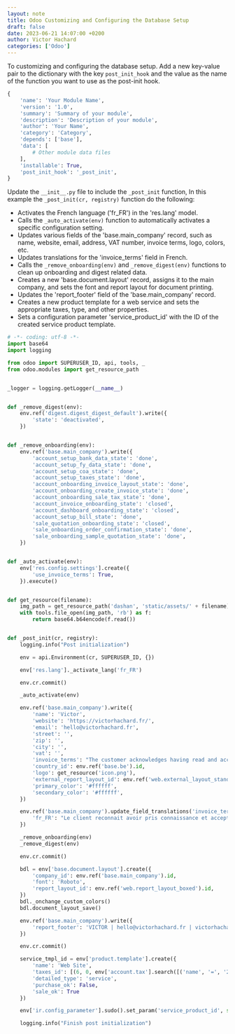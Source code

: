 ```yaml
---
layout: note
title: Odoo Customizing and Configuring the Database Setup
draft: false
date: 2023-06-21 14:07:00 +0200
author: Victor Hachard
categories: ['Odoo']
---
```


To customizing and configuring the database setup. Add a new key-value pair to the dictionary with the key `post_init_hook` and the value as the name of the function you want to use as the post-init hook.

```py
{
    'name': 'Your Module Name',
    'version': '1.0',
    'summary': 'Summary of your module',
    'description': 'Description of your module',
    'author': 'Your Name',
    'category': 'Category',
    'depends': ['base'],
    'data': [
        # Other module data files
    ],
    'installable': True,
    'post_init_hook': '_post_init',
}
```

Update the `__init__.py` file to include the `_post_init` function, In this example the `_post_init(cr, registry)` function do the following:

- Activates the French language ('fr_FR') in the 'res.lang' model.
- Calls the `_auto_activate(env)` function to automatically activates a specific configuration setting.
- Updates various fields of the 'base.main_company' record, such as name, website, email, address, VAT number, invoice terms, logo, colors, etc.
- Updates translations for the 'invoice_terms' field in French.
- Calls the `_remove_onboarding(env)` and `_remove_digest(env)` functions to clean up onboarding and digest related data.
- Creates a new 'base.document.layout' record, assigns it to the main company, and sets the font and report layout for document printing.
- Updates the 'report_footer' field of the 'base.main_company' record.
- Creates a new product template for a web service and sets the appropriate taxes, type, and other properties.
- Sets a configuration parameter 'service_product_id' with the ID of the created service product template.

```py
# -*- coding: utf-8 -*-
import base64
import logging

from odoo import SUPERUSER_ID, api, tools, _
from odoo.modules import get_resource_path


_logger = logging.getLogger(__name__)


def _remove_digest(env):
    env.ref('digest.digest_digest_default').write({
        'state': 'deactivated',
    })


def _remove_onboarding(env):
    env.ref('base.main_company').write({
        'account_setup_bank_data_state': 'done',
        'account_setup_fy_data_state': 'done',
        'account_setup_coa_state': 'done',
        'account_setup_taxes_state': 'done',
        'account_onboarding_invoice_layout_state': 'done',
        'account_onboarding_create_invoice_state': 'done',
        'account_onboarding_sale_tax_state': 'done',
        'account_invoice_onboarding_state': 'closed',
        'account_dashboard_onboarding_state': 'closed',
        'account_setup_bill_state': 'done',
        'sale_quotation_onboarding_state': 'closed',
        'sale_onboarding_order_confirmation_state': 'done',
        'sale_onboarding_sample_quotation_state': 'done',
    })


def _auto_activate(env):
    env['res.config.settings'].create({
        'use_invoice_terms': True,
    }).execute()


def get_resource(filename):
    img_path = get_resource_path('dashan', 'static/assets/' + filename)
    with tools.file_open(img_path, 'rb') as f:
        return base64.b64encode(f.read())


def _post_init(cr, registry):
    logging.info("Post initialization")

    env = api.Environment(cr, SUPERUSER_ID, {})

    env['res.lang']._activate_lang('fr_FR')

    env.cr.commit()

    _auto_activate(env)

    env.ref('base.main_company').write({
        'name': 'Victor',
        'website': 'https://victorhachard.fr/',
        'email': 'hello@victorhachard.fr',
        'street': '',
        'zip': '',
        'city': '',
        'vat': '',
        'invoice_terms': "The customer acknowledges having read and accepted the general conditions of sale listed at the following address: https://victorhachard.fr/conditions-generales-de-vente/",
        'country_id': env.ref('base.be').id,
        'logo': get_resource('icon.png'),
        'external_report_layout_id': env.ref('web.external_layout_standard').id,
        'primary_color': '#ffffff',
        'secondary_color': '#ffffff',
    })

    env.ref('base.main_company').update_field_translations('invoice_terms', {
        'fr_FR': "Le client reconnait avoir pris connaissance et accepté les conditions générales de vente reprises à l'adresse suivante : https://victorhachard.fr/conditions-generales-de-vente/"
    })

    _remove_onboarding(env)
    _remove_digest(env)

    env.cr.commit()

    bdl = env['base.document.layout'].create({
        'company_id': env.ref('base.main_company').id,
        'font': 'Roboto',
        'report_layout_id': env.ref('web.report_layout_boxed').id,
    })
    bdl._onchange_custom_colors()
    bdl.document_layout_save()

    env.ref('base.main_company').write({
        'report_footer': 'VICTOR | hello@victorhachard.fr | victorhachard.fr'
    })

    env.cr.commit()

    service_tmpl_id = env['product.template'].create({
        'name': 'Web Site',
        'taxes_id': [(6, 0, env['account.tax'].search([('name', '=', '21%')]).ids)],
        'detailed_type': 'service',
        'purchase_ok': False,
        'sale_ok': True
    })

    env['ir.config_parameter'].sudo().set_param('service_product_id', str(service_tmpl_id.id))

    logging.info("Finish post initialization")
```
